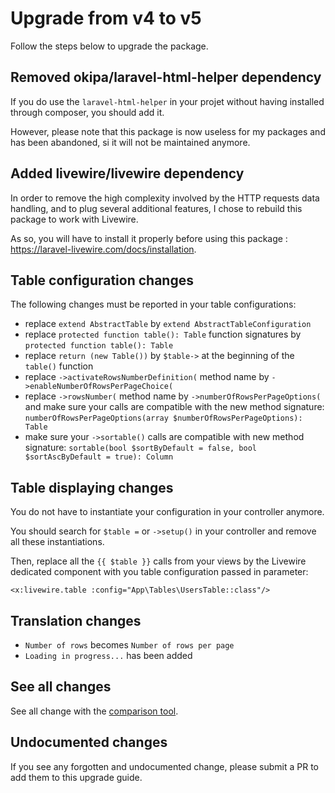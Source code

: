 # Upgrade from v4 to v5

Follow the steps below to upgrade the package.

## Removed okipa/laravel-html-helper dependency

If you do use the `laravel-html-helper` in your projet without having installed through composer, you should add it.

However, please note that this package is now useless for my packages and has been abandoned, si it will not be maintained anymore.

## Added livewire/livewire dependency

In order to remove the high complexity involved by the HTTP requests data handling, and to plug several additional features, I chose to rebuild this package to work with Livewire.

As so, you will have to install it properly before using this package : https://laravel-livewire.com/docs/installation.

## Table configuration changes

The following changes must be reported in your table configurations:
* replace `extend AbstractTable` by `extend AbstractTableConfiguration`
* replace `protected function table(): Table` function signatures by `protected function table(): Table`
* replace `return (new Table())` by `$table->` at the beginning of the `table()` function
* replace `->activateRowsNumberDefinition(` method name by `->enableNumberOfRowsPerPageChoice(`
* replace `->rowsNumber(` method name by `->numberOfRowsPerPageOptions(` and make sure your calls are compatible with the new method signature: `numberOfRowsPerPageOptions(array $numberOfRowsPerPageOptions): Table`
* make sure your `->sortable()` calls are compatible with new method signature: `sortable(bool $sortByDefault = false, bool $sortAscByDefault = true): Column`

## Table displaying changes

You do not have to instantiate your configuration in your controller anymore.

You should search for `$table =` or `->setup()` in your controller and remove all these instantiations.

Then, replace all the `{{ $table }}` calls from your views by the Livewire dedicated component with you table configuration passed in parameter:

```blade
<x:livewire.table :config="App\Tables\UsersTable::class"/>
```

## Translation changes

* `Number of rows` becomes `Number of rows per page`
* `Loading in progress...` has been added

## See all changes

See all change with the [comparison tool](https://github.com/Okipa/laravel-table/compare/3.0.0...4.0.0).

## Undocumented changes

If you see any forgotten and undocumented change, please submit a PR to add them to this upgrade guide.
